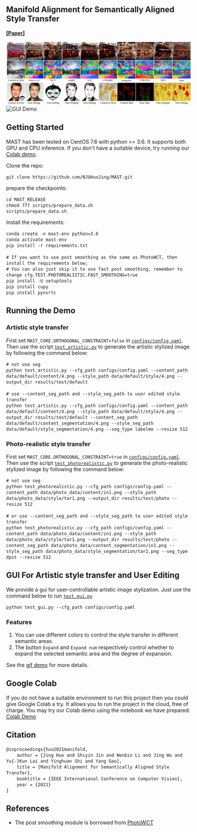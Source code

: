 ## Manifold Alignment for Semantically Aligned Style Transfer
**[[Paper]](https://arxiv.org/pdf/2005.10777.pdf)** 

![res1](doc/images/res1.png)
<span id="gui_demo">![GUI Demo](doc/images/GUI_demo.gif)</span>

## Getting Started
MAST has been tested on CentOS 7.6 with python >= 3.6. It supports both GPU and CPU inference. If you don't have a 
suitable device, try running our [Colab demo](https://colab.research.google.com/drive/1JVGtVCk9D7c7fZv_CTmu-8dNz_x0d7NO?usp=sharing).

Clone the repo:
```
git clone https://github.com/NJUHuoJing/MAST.git
```

prepare the checkpoints:
```
cd MAST_RELEASE
chmod 777 scripts/prepare_data.sh
scripts/prepare_data.sh
```

Install the requirements:
```
conda create -n mast-env python=3.6
conda activate mast-env
pip install -r requirements.txt

# If you want to use post smoothing as the same as PhotoWCT, then install the requirements below;
# You can also just skip it to use fast post smoothing, remember to change cfg.TEST.PHOTOREALISTIC.FAST_SMOOTHING=true
pip install -U setuptools
pip install cupy
pip install pynvrtc
```

## Running the Demo
### Artistic style transfer
First set `MAST_CORE.ORTHOGONAL_CONSTRAINT=false` in [`configs/config.yaml`](configs/config.yaml). 
Then use the script [`test_artistic.py`](test_artistic.py) to generate the artistic stylized image by following 
the command below:
```
# not use seg
python test_artistic.py --cfg_path configs/config.yaml --content_path data/default/content/4.png --style_path data/default/style/4.png --output_dir results/test/default

# use --content_seg_path and --style_seg_path to user edited style transfer
python test_artistic.py --cfg_path configs/config.yaml --content_path data/default/content/4.png --style_path data/default/style/4.png --output_dir results/test/default --content_seg_path data/default/content_segmentation/4.png --style_seg_path data/default/style_segmentation/4.png --seg_type labelme --resize 512
```

### Photo-realistic style transfer
First set `MAST_CORE.ORTHOGONAL_CONSTRAINT=true` in [`configs/config.yaml`](configs/config.yaml). 
Then use the script [`test_photorealistic.py`](test_photorealistic.py) to generate the photo-realistic stylized image 
by following the command below:
```
# not use seg
python test_photorealistic.py --cfg_path configs/config.yaml --content_path data/photo_data/content/in1.png --style_path data/photo_data/style/tar1.png --output_dir results/test/photo --resize 512

# or use --content_seg_path and --style_seg_path to user edited style transfer
python test_photorealistic.py --cfg_path configs/config.yaml --content_path data/photo_data/content/in1.png --style_path data/photo_data/style/tar1.png --output_dir results/test/photo --content_seg_path data/photo_data/content_segmentation/in1.png --style_seg_path data/photo_data/style_segmentation/tar1.png --seg_type dpst --resize 512
```

## GUI For Artistic style transfer and User Editing
We provide a gui for user-controllable artistic image stylization. Just use the command below to run [`test_gui.py`](test_gui.py)
```
python test_gui.py --cfg_path configs/config.yaml
```
### Features
1. You can use different colors to control the style transfer in different semantic areas.
2. The button `Expand` and `Expand num` respectively control whether to expand the selected semantic area and the 
   degree of expansion.

See the [gif demo](#gui_demo) for more details.

## Google Colab
If you do not have a suitable environment to run this project then you could give Google Colab a try. It allows you 
to run the project in the cloud, free of charge. You may try our Colab demo using the notebook we have 
prepared: [Colab Demo](https://colab.research.google.com/drive/1JVGtVCk9D7c7fZv_CTmu-8dNz_x0d7NO?usp=sharing)

## Citation
```
@inproceedings{huo2021manifold,
    author = {Jing Huo and Shiyin Jin and Wenbin Li and Jing Wu and Yu{-}Kun Lai and Yinghuan Shi and Yang Gao},
    title = {Manifold Alignment for Semantically Aligned Style Transfer},
    booktitle = {IEEE International Conference on Computer Vision},
    year = {2021}
}
```
## References
- The post smoothing module is borrowed from [PhotoWCT](https://github.com/NVIDIA/FastPhotoStyle)
